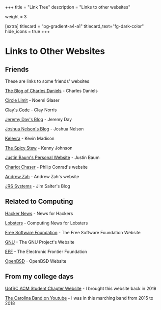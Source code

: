 +++
title = "Link Tree"
description = "Links to other websites"

weight = 3

[extra]
titlecard = "bg-gradient-a4-a1"
titlecard_text="fg-dark-color"
hide_icons = true
+++

# Links to Other Websites

## Friends

These are links to some friends' websites

[The Blog of Charles Daniels](http://cdaniels.net/) - Charles Daniels

[Circle Limit](https://nglaeser.github.io/) - Noemi Glaser

[Clay's Code](https://www.clayscode.com/) - Clay Norris

[Jeremy Day's Blog](https://jaday.io/) - Jeremy Day

[Joshua Nelson's Blog](https://jyn514.github.io/) - Joshua Nelson

[Kelevra](https://kelevra.io/) - Kevin Madison

[The Spicy Stew](http://thespicystew.com/) - Kenny Johnson

[Justin Baum's Personal Website](https://justinba1010.github.io/) - Justin Baum

[Chariot Chaser](https://chariot-chaser.net/) - Philip Conrad's website

[Andrew Zah](https://andrewzah.com/) - Andrew Zah's website

[JRS Systems](https://jrs-s.net/) - Jim Salter's Blog

## Related to Computing

[Hacker News](https://news.ycombinator.com/) - News for Hackers

[Lobsters](https://lobste.rs/) - Computing News for Lobsters

[Free Software Foundation](https://www.fsf.org/) - The Free Software Foundation Website

[GNU](https://www.gnu.org/) - The GNU Project's Website

[EFF](https://www.eff.org/) - The Electronic Frontier Foundation

[OpenBSD](https://www.openbsd.org/) - OpenBSD Website

## From my college days

[UofSC ACM Student Chapter Website](https://acm.cse.sc.edu/) - I brought this website back in 2019

[The Carolina Band on Youtube](https://www.youtube.com/user/TheCarolinaBand/featured) - I was in this marching band from 2015 to 2018